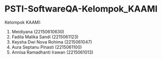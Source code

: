 # PSTI-SoftwareQA-Kelompok_KAAMI
Kelompok KAAMI: 
1. Meidiyana (22150610630)  
2. Fadila Malika Sandi (2215061123) 
3. ⁠Keysha Dwi Nova Rohima (2215061047) 
4. ⁠Aura Septanu Pinasti (2215061100) 
5. ⁠Annisa Ramadhanti Irawan (2215061013)
